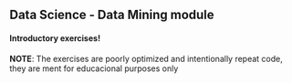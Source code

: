 ## Data Science - Data Mining module
#### Introductory exercises!


****NOTE****: The exercises are poorly optimized and intentionally repeat code, they are ment for educacional purposes only

